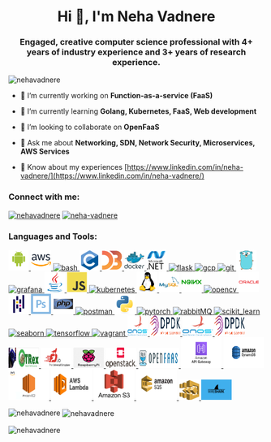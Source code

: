 
<!--
**nehavadnere/nehavadnere** is a ✨ _special_ ✨ repository because its `README.md` (this file) appears on your GitHub profile.

Here are some ideas to get you started:

- 🔭 I’m currently working on ...
- 🌱 I’m currently learning ...
- 👯 I’m looking to collaborate on ...
- 🤔 I’m looking for help with ...
- 💬 Ask me about ...
- 📫 How to reach me: ...
- 😄 Pronouns: ...
- ⚡ Fun fact: ...
-->

<h1 align="center">Hi 👋, I'm Neha Vadnere</h1>
<h3 align="center">Engaged, creative computer science professional with 4+ years of industry experience and 3+ years of research experience.</h3>

<p align="left"> <img src="https://komarev.com/ghpvc/?username=nehavadnere&label=Profile%20views&color=0e75b6&style=flat" alt="nehavadnere" /> </p>



- 🔭 I’m currently working on **Function-as-a-service (FaaS)**

- 🌱 I’m currently learning **Golang, Kubernetes, FaaS, Web development**

- 👯 I’m looking to collaborate on **OpenFaaS**

- 💬 Ask me about **Networking, SDN, Network Security, Microservices, AWS Services**

<!-- - 📫 How to reach me **nehavadnere.neha@gmail.com** -->

- 📄 Know about my experiences [https://www.linkedin.com/in/neha-vadnere/](https://www.linkedin.com/in/neha-vadnere/)

<h3 align="left">Connect with me:</h3>
<p align="left">
<a href="https://twitter.com/nehavadnere" target="blank"><img align="center" src="https://raw.githubusercontent.com/rahuldkjain/github-profile-readme-generator/master/src/images/icons/Social/twitter.svg" alt="nehavadnere" height="30" width="40" /></a>
<a href="https://linkedin.com/in/neha-vadnere" target="blank"><img align="center" src="https://raw.githubusercontent.com/rahuldkjain/github-profile-readme-generator/master/src/images/icons/Social/linked-in-alt.svg" alt="neha-vadnere" height="30" width="40" /></a>
</p>

<h3 align="left">Languages and Tools:</h3>
<p align="left"> <a href="https://developer.android.com" target="_blank" rel="noreferrer"> <img src="https://raw.githubusercontent.com/devicons/devicon/master/icons/android/android-original-wordmark.svg" alt="android" width="40" height="40"/> </a> <a href="https://aws.amazon.com" target="_blank" rel="noreferrer"> <img src="https://raw.githubusercontent.com/devicons/devicon/master/icons/amazonwebservices/amazonwebservices-original-wordmark.svg" alt="aws" width="40" height="40"/> </a> <a href="https://www.gnu.org/software/bash/" target="_blank" rel="noreferrer"> <img src="https://www.vectorlogo.zone/logos/gnu_bash/gnu_bash-icon.svg" alt="bash" width="40" height="40"/> </a> <a href="https://www.cprogramming.com/" target="_blank" rel="noreferrer"> <img src="https://raw.githubusercontent.com/devicons/devicon/master/icons/c/c-original.svg" alt="c" width="40" height="40"/> </a> <a href="https://d3js.org/" target="_blank" rel="noreferrer"> <img src="https://raw.githubusercontent.com/devicons/devicon/master/icons/d3js/d3js-original.svg" alt="d3js" width="40" height="40"/> </a> <a href="https://www.docker.com/" target="_blank" rel="noreferrer"> <img src="https://raw.githubusercontent.com/devicons/devicon/master/icons/docker/docker-original-wordmark.svg" alt="docker" width="40" height="40"/> </a> <a href="https://dotnet.microsoft.com/" target="_blank" rel="noreferrer"> <img src="https://raw.githubusercontent.com/devicons/devicon/master/icons/dot-net/dot-net-original-wordmark.svg" alt="dotnet" width="40" height="40"/> </a> <a href="https://flask.palletsprojects.com/" target="_blank" rel="noreferrer"> <img src="https://www.vectorlogo.zone/logos/pocoo_flask/pocoo_flask-icon.svg" alt="flask" width="40" height="40"/> </a> <a href="https://cloud.google.com" target="_blank" rel="noreferrer"> <img src="https://www.vectorlogo.zone/logos/google_cloud/google_cloud-icon.svg" alt="gcp" width="40" height="40"/> </a> <a href="https://git-scm.com/" target="_blank" rel="noreferrer"> <img src="https://www.vectorlogo.zone/logos/git-scm/git-scm-icon.svg" alt="git" width="40" height="40"/> </a> <a href="https://golang.org" target="_blank" rel="noreferrer"> <img src="https://raw.githubusercontent.com/devicons/devicon/master/icons/go/go-original.svg" alt="go" width="40" height="40"/> </a> <a href="https://grafana.com" target="_blank" rel="noreferrer"> <img src="https://www.vectorlogo.zone/logos/grafana/grafana-icon.svg" alt="grafana" width="40" height="40"/> </a> <a href="https://www.java.com" target="_blank" rel="noreferrer"> <img src="https://raw.githubusercontent.com/devicons/devicon/master/icons/java/java-original.svg" alt="java" width="40" height="40"/> </a> <a href="https://developer.mozilla.org/en-US/docs/Web/JavaScript" target="_blank" rel="noreferrer"> <img src="https://raw.githubusercontent.com/devicons/devicon/master/icons/javascript/javascript-original.svg" alt="javascript" width="40" height="40"/> </a> <a href="https://kubernetes.io" target="_blank" rel="noreferrer"> <img src="https://www.vectorlogo.zone/logos/kubernetes/kubernetes-icon.svg" alt="kubernetes" width="40" height="40"/> </a> <a href="https://www.linux.org/" target="_blank" rel="noreferrer"> <img src="https://raw.githubusercontent.com/devicons/devicon/master/icons/linux/linux-original.svg" alt="linux" width="40" height="40"/> </a> <a href="https://www.mysql.com/" target="_blank" rel="noreferrer"> <img src="https://raw.githubusercontent.com/devicons/devicon/master/icons/mysql/mysql-original-wordmark.svg" alt="mysql" width="40" height="40"/> </a> <a href="https://www.nginx.com" target="_blank" rel="noreferrer"> <img src="https://raw.githubusercontent.com/devicons/devicon/master/icons/nginx/nginx-original.svg" alt="nginx" width="40" height="40"/> </a> <a href="https://opencv.org/" target="_blank" rel="noreferrer"> <img src="https://www.vectorlogo.zone/logos/opencv/opencv-icon.svg" alt="opencv" width="40" height="40"/> </a> <a href="https://www.oracle.com/" target="_blank" rel="noreferrer"> <img src="https://raw.githubusercontent.com/devicons/devicon/master/icons/oracle/oracle-original.svg" alt="oracle" width="40" height="40"/> </a> <a href="https://pandas.pydata.org/" target="_blank" rel="noreferrer"> <img src="https://raw.githubusercontent.com/devicons/devicon/2ae2a900d2f041da66e950e4d48052658d850630/icons/pandas/pandas-original.svg" alt="pandas" width="40" height="40"/> </a> <a href="https://www.photoshop.com/en" target="_blank" rel="noreferrer"> <img src="https://raw.githubusercontent.com/devicons/devicon/master/icons/photoshop/photoshop-line.svg" alt="photoshop" width="40" height="40"/> </a> <a href="https://www.php.net" target="_blank" rel="noreferrer"> <img src="https://raw.githubusercontent.com/devicons/devicon/master/icons/php/php-original.svg" alt="php" width="40" height="40"/> </a> <a href="https://postman.com" target="_blank" rel="noreferrer"> <img src="https://www.vectorlogo.zone/logos/getpostman/getpostman-icon.svg" alt="postman" width="40" height="40"/> </a> <a href="https://www.python.org" target="_blank" rel="noreferrer"> <img src="https://raw.githubusercontent.com/devicons/devicon/master/icons/python/python-original.svg" alt="python" width="40" height="40"/> </a> <a href="https://pytorch.org/" target="_blank" rel="noreferrer"> <img src="https://www.vectorlogo.zone/logos/pytorch/pytorch-icon.svg" alt="pytorch" width="40" height="40"/> </a> <a href="https://www.rabbitmq.com" target="_blank" rel="noreferrer"> <img src="https://www.vectorlogo.zone/logos/rabbitmq/rabbitmq-icon.svg" alt="rabbitMQ" width="40" height="40"/> </a> <a href="https://scikit-learn.org/" target="_blank" rel="noreferrer"> <img src="https://upload.wikimedia.org/wikipedia/commons/0/05/Scikit_learn_logo_small.svg" alt="scikit_learn" width="40" height="40"/> </a> <a href="https://seaborn.pydata.org/" target="_blank" rel="noreferrer"> <img src="https://seaborn.pydata.org/_images/logo-mark-lightbg.svg" alt="seaborn" width="40" height="40"/> </a> <a href="https://www.tensorflow.org" target="_blank" rel="noreferrer"> <img src="https://www.vectorlogo.zone/logos/tensorflow/tensorflow-icon.svg" alt="tensorflow" width="40" height="40"/> </a> <a href="https://www.vagrantup.com/" target="_blank" rel="noreferrer"> <img src="https://www.vectorlogo.zone/logos/vagrantup/vagrantup-icon.svg" alt="vagrant" width="40" height="40"/> </a> 
<a href="https://opennetworking.org/onos/" target="_blank" rel="noreferrer"> <img src="onos-project-logo.png" alt="onos" width="40" height="40"/> </a> <a href="[https://opennetworking.org/onos/](https://www.dpdk.org/)" target="_blank" rel="noreferrer"> <img src="dpdk.png" alt="onos" width="60" height="40"/> </a> <a href="https://opennetworking.org/onos/" target="_blank" rel="noreferrer"> <img src="onos-project-logo.png" alt="onos" width="60" height="40"/> </a> <a href="[https://opennetworking.org/onos/](https://www.dpdk.org/)" target="_blank" rel="noreferrer"> <img src="dpdk.png" alt="onos" width="60" height="40"/> </a> <a href="" target="_blank" rel="noreferrer"> <img src="trex.jpeg" alt="trex" width="60" height="40"/> </a> <a href="" target="_blank" rel="noreferrer"> <img src="vpp.png" alt="vpp" width="60" height="40"/> </a> <a href="" target="_blank" rel="noreferrer"> <img src="pi.png" alt="Raspberry Pi" width="60" height="40"/> </a> <a href="" target="_blank" rel="noreferrer"> <img src="openstack.png" alt="openstack" width="60" height="40"/> </a> <a href="" target="_blank" rel="noreferrer"> <img src="openfaas.png" alt="Openfaas" width="80" height="40"/> </a> <a href="" target="_blank" rel="noreferrer"> <img src="aws-api.png" alt="AWS API Gateway" width="80" height="60"/> </a> <a href="" target="_blank" rel="noreferrer"> <img src="aws-dynamo.png" alt="AWS DynamoDB" width="80" height="60"/> </a> <a href="" target="_blank" rel="noreferrer"> <img src="aws-ec2.png" alt="AWS EC2" width="80" height="60"/> </a> <a href="" target="_blank" rel="noreferrer"> <img src="aws-lambda.png" alt="AWS Lambda" width="80" height="60"/> </a> <a href="" target="_blank" rel="noreferrer"> <img src="aws-s3.png" alt="AWS S3" width="80" height="60"/> </a> <a href="" target="_blank" rel="noreferrer"> <img src="aws-sqs.png" alt="AWS SQS" width="80" height="60"/> </a> <a href="" target="_blank" rel="noreferrer"> <img src="aws-step-functions.png" alt="AWS Step Functions" width="40" height="40"/> </a> <a href="" target="_blank" rel="noreferrer"> <img src="wireshark.png" alt="Wireshark" width="60" height="40"/> </a> 
  
</p>

<p><img align="left" src="https://github-readme-stats.vercel.app/api/top-langs?username=nehavadnere&show_icons=true&locale=en&layout=compact" alt="nehavadnere" /></p>

<p>&nbsp;<img align="center" src="https://github-readme-stats.vercel.app/api?username=nehavadnere&show_icons=true&locale=en&count_private=true" alt="nehavadnere" /></p>

<p><img align="center" src="https://github-readme-streak-stats.herokuapp.com/?user=nehavadnere&" alt="nehavadnere" /></p>



